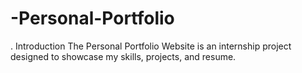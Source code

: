 # -Personal-Portfolio
. Introduction The Personal Portfolio Website is an internship project designed to showcase my skills, projects, and resume.
